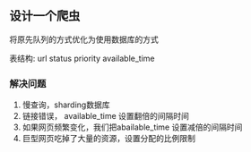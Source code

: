 ## 设计一个爬虫

将原先队列的方式优化为使用数据库的方式

表结构:
url
status
priority
available_time

### 解决问题

1. 慢查询，sharding数据库
2. 链接错误， available_time 设置翻倍的间隔时间
3. 如果网页频繁变化，我们把abailable_time 设置减倍的间隔时间
4. 巨型网页吃掉了大量的资源，设置分配的比例限制

